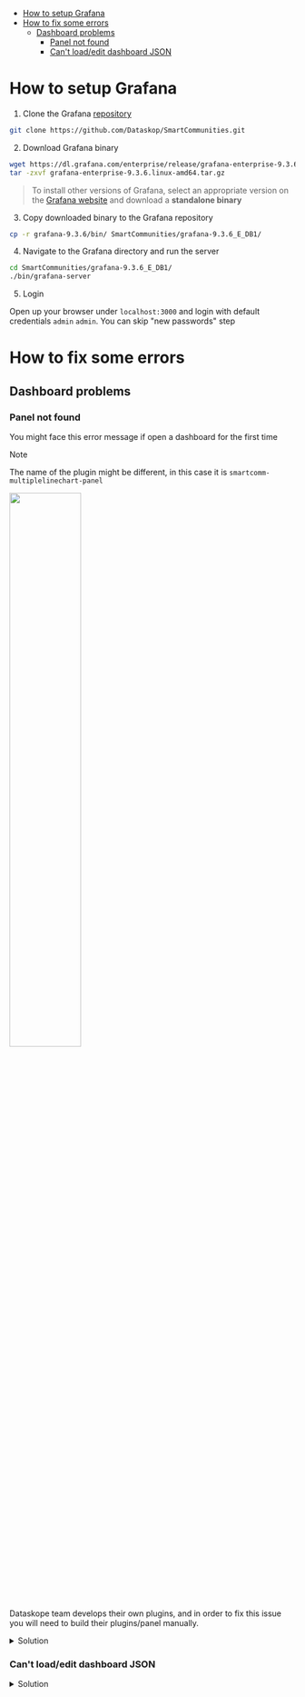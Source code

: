 - [How to setup Grafana](#how-to-setup-grafana)
- [How to fix some errors](#how-to-fix-some-errors)
  * [Dashboard problems](#dashboard-problems)
    + [Panel not found](#panel-not-found)
    + [Can't load/edit dashboard JSON](#cant-loadedit-dashboard-json)
# How to setup Grafana

1. Clone the Grafana [repository](https://github.com/Dataskop/SmartCommunities)

```bash
git clone https://github.com/Dataskop/SmartCommunities.git
```

2. Download Grafana binary

```bash
wget https://dl.grafana.com/enterprise/release/grafana-enterprise-9.3.6.linux-amd64.tar.gz
tar -zxvf grafana-enterprise-9.3.6.linux-amd64.tar.gz
```

> To install other versions of Grafana, select an appropriate version on the [Grafana website](https://grafana.com/grafana/download) and download a **standalone binary**

3. Copy downloaded binary to the Grafana repository

```bash
cp -r grafana-9.3.6/bin/ SmartCommunities/grafana-9.3.6_E_DB1/
```

4. Navigate to the Grafana directory and run the server

```bash
cd SmartCommunities/grafana-9.3.6_E_DB1/
./bin/grafana-server
```

5. Login

  Open up your browser under `localhost:3000` and login with default credentials `admin` `admin`. You can skip "new passwords" step

# How to fix some errors

## Dashboard problems

### Panel not found

You might face this error message if open a dashboard for the first time
> [!NOTE]
> The name of the plugin might be different, in this case it is `smartcomm-multiplelinechart-panel`

<img src="https://github.com/bobokrut/Sag-Onboarding/assets/45918782/83899e5f-c21a-4097-8b0b-eb12192bf896" width=50% height=50%>

Dataskope team develops their own plugins, and in order to fix this issue you will need to build their plugins/panel manually. 
<details>
 
 <summary>Solution</summary>
 
 1. In the `SmartCommunities` repo navigate to `grafana-9.3.6_E_DB1/data/plugins/`
```bash
cd grafana-9.3.6_E_DB1/data/plugins/
```
2. Go to the directory with the same name as the in the error message (in this case it is `smartcomm-multiplelinechart-panel`
```bash
cd smartcomm-multiplelinechart-panel
```
3. Install and build everything
```bash
yarn install && yarn dev --no-watch
```
> [!NOTE]
> You might see some errors during build. You can ignore them unless you can build the plugin (`error Command failed with exit code 1.` might be also fine

4. Verify that everything works
Restart the server. Then go to the dashboard and if error is gone then you are good to go. If not, please contact Egor

</details>

### Can't load/edit dashboard JSON
<details>
 
 <summary>Solution</summary>
 
 If loading of the json file takes forever you might nned to add monaco editor to the current branch. 
 1. Verify that monaco editor is missing
     1. Navigate to the `public/lib/`
     ```bash
     cd public/lib/
     ```
     2. List directories
     ```bash
     ls
     ```
     If you don't see `monaco` directory then procced to the next step. If it's there then you have a different problem🤷
 
 2. Download the monaco editor
 You can the `monaco` editor from the other branches (e.g. `feature_extremeValues`), however you download it from my google drive as a `zip` file and unzip it. (you need to be in the `public/lib/` directory)
 
 ```bash
 wget "https://docs.google.com/uc?export=download&id=1nfxchDda2NOgK5bq-O9oWgE3hb1SbOBX" -O monaco.zip
 unzip monaco.zip
 ```
 > [!NOTE]
 > In case you don't have access to the file please contact Egor
 
 3. Restart the server

</details>
